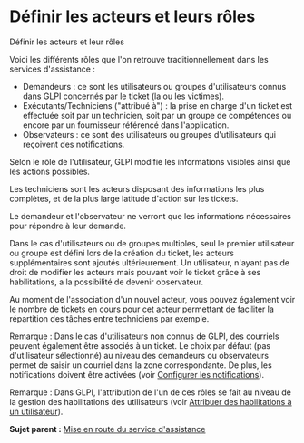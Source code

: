 Définir les acteurs et leurs rôles
==================================

Définir les acteurs et leur rôles

Voici les différents rôles que l'on retrouve traditionnellement dans les
services d'assistance :

-   Demandeurs : ce sont les utilisateurs ou groupes d'utilisateurs
    connus dans GLPI concernés par le ticket (la ou les victimes).
-   Exécutants/Techniciens ("attribué à") : la prise en charge d'un
    ticket est effectuée soit par un technicien, soit par un groupe de
    compétences ou encore par un fournisseur référencé dans
    l'application.
-   Observateurs : ce sont des utilisateurs ou groupes d'utilisateurs
    qui reçoivent des notifications.

Selon le rôle de l'utilisateur, GLPI modifie les informations visibles
ainsi que les actions possibles.

Les techniciens sont les acteurs disposant des informations les plus
complètes, et de la plus large latitude d'action sur les tickets.

Le demandeur et l'observateur ne verront que les informations
nécessaires pour répondre à leur demande.

Dans le cas d'utilisateurs ou de groupes multiples, seul le premier
utilisateur ou groupe est défini lors de la création du ticket, les
acteurs supplémentaires sont ajoutés ultérieurement. Un utilisateur,
n'ayant pas de droit de modifier les acteurs mais pouvant voir le ticket
grâce à ses habilitations, a la possibilité de devenir observateur.

Au moment de l'association d'un nouvel acteur, vous pouvez également
voir le nombre de tickets en cours pour cet acteur permettant de
faciliter la répartition des tâches entre techniciens par exemple.

Remarque : Dans le cas d'utilisateurs non connus de GLPI, des courriels
peuvent également être associés à un ticket. Le choix par défaut (pas
d'utilisateur sélectionné) au niveau des demandeurs ou observateurs
permet de saisir un courriel dans la zone correspondante. De plus, les
notifications doivent être activées (voir [Configurer les
notifications](config_notification.html "Les notifications se configurent depuis le menu Configuration > Notifications ;")).

Remarque : Dans GLPI, l'attribution de l'un de ces rôles se fait au
niveau de la gestion des habilitations des utilisateurs (voir [Attribuer
des habilitations à un
utilisateur](administration_rule_right.html "GLPI dispose d'un moteur d'habilitations dynamiques qui se base sur des sources externes d'authentification. Il est accessible depuis le menu Administration > Règles > Règles d'affectation d'entité et de droits.")).

**Sujet parent :** [Mise en route du service
d'assistance](../glpi/helpdesk_begin.html "Mise en route du service d'assistance")
